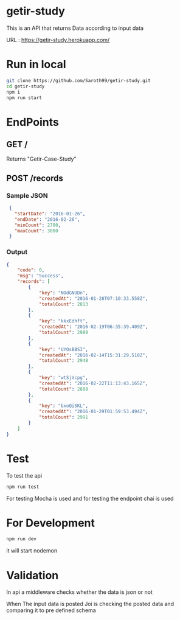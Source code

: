 # getir-study
This is an API that returns Data according to input data

URL : https://getir-study.herokuapp.com/

# Run in local
```bash
git clone https://github.com/Saroth99/getir-study.git
cd getir-study
npm i
npm run start
```
# EndPoints

## GET /

Returns "Getir-Case-Study"

## POST /records 

### Sample JSON
```json
 {
   "startDate": "2016-01-26",
   "endDate": "2016-02-26",
   "minCount": 2700,
   "maxCount": 3000
 }
```

### Output

```json
{
    "code": 0,
    "msg": "Success",
    "records": [
        {
            "key": "NOdGNUDn",
            "createdAt": "2016-01-28T07:10:33.558Z",
            "totalCount": 2813
        },
        {
            "key": "kkxEdhft",
            "createdAt": "2016-02-19T06:35:39.409Z",
            "totalCount": 2980
        },
        {
            "key": "UYOsBBSI",
            "createdAt": "2016-02-14T15:31:29.518Z",
            "totalCount": 2948
        },
        {
            "key": "wtSjVcpg",
            "createdAt": "2016-02-22T11:13:43.165Z",
            "totalCount": 2888
        },
        {
            "key": "bxoQiSKL",
            "createdAt": "2016-01-29T01:59:53.494Z",
            "totalCount": 2991
        }
    ]
}
```
# Test
To test the api
```bash
npm run test
```
For testing Mocha is used and for testing the endpoint chai is used
# For Development
```bash
npm run dev
```
it will start nodemon

# Validation

In api a middleware checks whether the data is json or not

When The input data is posted Joi is checking the posted data and comparing it to pre defined schema


